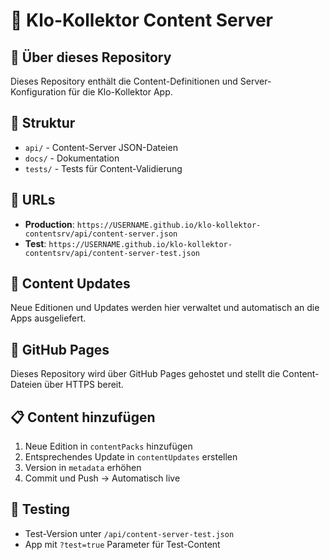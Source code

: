 # 🚽 Klo-Kollektor Content Server

## 🎯 Über dieses Repository
Dieses Repository enthält die Content-Definitionen und Server-Konfiguration für die Klo-Kollektor App.

## 📁 Struktur
- `api/` - Content-Server JSON-Dateien
- `docs/` - Dokumentation  
- `tests/` - Tests für Content-Validierung

## 🔗 URLs
- **Production**: `https://USERNAME.github.io/klo-kollektor-contentsrv/api/content-server.json`
- **Test**: `https://USERNAME.github.io/klo-kollektor-contentsrv/api/content-server-test.json`

## 📝 Content Updates
Neue Editionen und Updates werden hier verwaltet und automatisch an die Apps ausgeliefert.

## 🚀 GitHub Pages
Dieses Repository wird über GitHub Pages gehostet und stellt die Content-Dateien über HTTPS bereit.

## 📋 Content hinzufügen
1. Neue Edition in `contentPacks` hinzufügen
2. Entsprechendes Update in `contentUpdates` erstellen
3. Version in `metadata` erhöhen
4. Commit und Push → Automatisch live

## 🧪 Testing
- Test-Version unter `/api/content-server-test.json`
- App mit `?test=true` Parameter für Test-Content